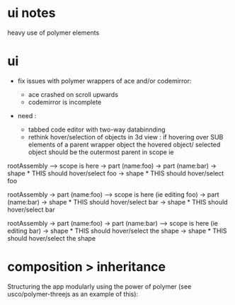 
ui notes
========

heavy use of polymer elements 

ui
=======================
- fix issues with polymer wrappers of ace and/or codemirror:
  - ace crashed on scroll upwards
  - codemirror is incomplete


- need :
  * tabbed code editor with two-way databinnding
  * rethink hover/selection of objects in 3d view : if hovering over SUB elements of a parent wrapper
object the hovered object/ selected object should be the outermost parent in scope ie
 
rootAssembly --> scope is here
  -> part (name:foo) 
    -> part (name:bar)
           -> shape * THIS should hover/select foo
           -> shape * THIS should hover/select foo

rootAssembly 
  -> part (name:foo) --> scope is here (ie editing foo)
    -> part (name:bar)
           -> shape * THIS should hover/select bar
           -> shape * THIS should hover/select bar

rootAssembly
  -> part (name:foo) 
    -> part (name:bar) --> scope is here (ie editing bar)
           -> shape * THIS should hover/select the shape
           -> shape * THIS should hover/select the shape

composition > inheritance
=========================

Structuring the app modularly using the power of polymer (see usco/polymer-threejs as an example of this):
  <usco-app>
    <usco-kernel>
      <stores>
        <usco-xhrstore></usco-xhrstore>
        <usco-localstore> </usco-localstore>
        <usco-hddstore> </usco-hddstore>
        <usco-dropboxstore> </usco-dropboxstore>
      </stores>
      <parsers>
        <usco-stl-parser></usco-stl-parser>
        <usco-amf-parser></usco-amf-parser>
        <usco-ctm-parser></usco-ctm-parser>
        <usco-obj-parser></usco-obj-parser>
        <usco-ply-parser></usco-ply-parser>
      </parsers>
      <writers>
        <usco-bom-writer></usco-bom-writer>
        <usco-stl-writer></usco-stl-writer>
        <usco-amf-writer></usco-amf-writer>  
      </writers>
      <usco-asset-manager> </usco-asset-manager>
    </usco-kernel> 
  </usco-app>
